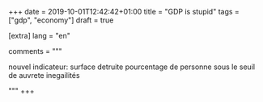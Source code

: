 +++
date = 2019-10-01T12:42:42+01:00
title = "GDP is stupid"
tags = ["gdp", "economy"]
draft = true

[extra]
lang = "en"

comments = """

nouvel indicateur:
surface detruite
pourcentage de personne sous le seuil de auvrete
inegailités

"""
+++
